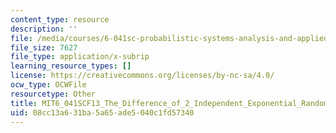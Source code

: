 ```yaml
---
content_type: resource
description: ''
file: /media/courses/6-041sc-probabilistic-systems-analysis-and-applied-probability-fall-2013/08cc13a631ba5a65ade5040c1fd57340_MIT6_041SCF13_The_Difference_of_2_Independent_Exponential_Random_Variables_300k.vtt
file_size: 7627
file_type: application/x-subrip
learning_resource_types: []
license: https://creativecommons.org/licenses/by-nc-sa/4.0/
ocw_type: OCWFile
resourcetype: Other
title: MIT6_041SCF13_The_Difference_of_2_Independent_Exponential_Random_Variables_300k.srt
uid: 08cc13a6-31ba-5a65-ade5-040c1fd57340
---
```

